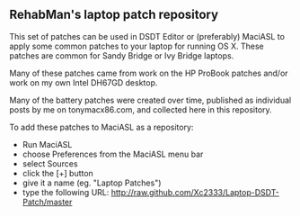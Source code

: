 ## RehabMan's laptop patch repository

This set of patches can be used in DSDT Editor or (preferably) MaciASL to apply
some common patches to your laptop for running OS X.  These patches are common
for Sandy Bridge or Ivy Bridge laptops.

Many of these patches came from work on the HP ProBook patches and/or work on my
own Intel DH67GD desktop.

Many of the battery patches were created over time, published as individual posts 
by me on tonymacx86.com, and collected here in this repository.

To add these patches to MaciASL as a repository:
- Run MaciASL
- choose Preferences from the MaciASL menu bar
- select Sources
- click the [+] button
- give it a name (eg. "Laptop Patches")
- type the following URL: http://raw.github.com/Xc2333/Laptop-DSDT-Patch/master

